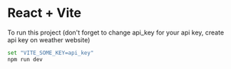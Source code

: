 # React + Vite

To run this project (don't forget to change api_key for your api key, create api key on weather website)
```bash
set "VITE_SOME_KEY=api_key" 
npm run dev
```